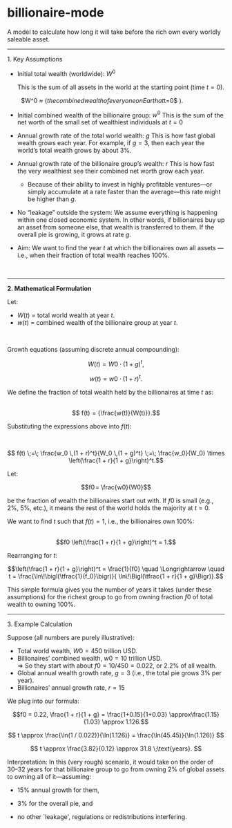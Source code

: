 # billionaire-mode

A model to calculate how long it will take before the rich own every worldly saleable asset. 


<hr>
1. Key Assumptions

- Initial total wealth (worldwide): $W^0$
​	
 
  This is the sum of all assets in the world at the starting point (time $t=0$).
   
  &nbsp;&nbsp;$W^0 ≈ $(the combined wealth of everyone on Earth at $t=0$ ).
  
- Initial combined wealth of the billionaire group: $w^0$
    This is the sum of the net worth of the small set of wealthiest individuals at $t=0$

- Annual growth rate of the total world wealth: $g$
    This is how fast global wealth grows each year. For example, if $g = 3%$, then each year the world’s total wealth grows by about 3%.

- Annual growth rate of the billionaire group’s wealth: $r$
    This is how fast the very wealthiest see their combined net worth grow each year.
    - Because of their ability to invest in highly profitable ventures—or simply accumulate at a rate faster than the average—this rate might be higher than $g$.
    
- No “leakage” outside the system:
  We assume everything is happening within one closed economic system. In other words, if billionaires buy up an asset from someone else, that wealth is transferred to them. If the overall pie is growing, it grows at rate $g$.

- Aim:
  We want to find the year $t$ at which the billionaires own all assets — i.e., when their fraction of total wealth reaches 100%.
  
<br>
<hr>
<b>2. Mathematical Formulation</b>

Let:

  - $W(t)$ = total world wealth at year $t$.
  - $w(t)$ = combined wealth of the billionaire group at year $t$.

<br>

Growth equations (assuming discrete annual compounding):
```math
  W(t) = W0 ⋅ (1 + g)^t,
```
```math
  w(t) = w0 ⋅ (1 + r)^t.
```
 
We define the fraction of total wealth held by the billionaires at time $t$ as:
<br>
<br>
```math
  f(t)  = {\frac{w(t)}{W(t)}}.
```

Substituting the expressions above into $f(t)$:

<br>



```math

f(t) \;=\; 
\frac{w_0 \,(1 + r)^t}{W_0 \,(1 + g)^t}
       \;=\;
       \frac{w_0}{W_0}
       \times
       \left(\frac{1 + r}{1 + g}\right)^t.
```

Let:

```math
f0 = \frac{w0}{W0}
```

be the fraction of wealth the billionaires start out with. If $f0$ is small (e.g., 2%, 5%, etc.), it means the rest of the world holds the majority at $t = 0.$


We want to find $t$ such that $f(t) = 1$, i.e., the billionaires own 100%:
<br>
<br>
```math
f0 \left(\frac{1 + r}{1 + g}\right)^t = 1.
```


Rearranging for $t$:
```math
\left(\frac{1 + r}{1 + g}\right)^t
= \frac{1}{f0}
\quad \Longrightarrow \quad
t
= \frac{\ln\!\bigl(\tfrac{1}{f_0}\bigr)}{
   \ln\!\Bigl(\tfrac{1 + r}{1 + g}\Bigr)}.
```

This simple formula gives you the number of years it takes (under these assumptions) for the richest group to go from owning fraction $f0$  of total wealth to owning 100%.

<hr>
3. Example Calculation

Suppose (all numbers are purely illustrative):

- Total world wealth, $W0 = 450$ trillion USD.
- Billionaires’ combined wealth, $w0 = 10$ trillion USD.
  <br>⇒ So they start with about $f0 = 10/450 = 0.022$, or 2.2% of all wealth.
- Global annual wealth growth rate, $g = 3%$ (i.e., the total pie grows 3% per year).
- Billionaires’ annual growth rate, $r = 15%$
  
We plug into our formula:

```math
f0 = 0.22, 
\frac{1 + r}{1 + g} = \frac{1+0.15}{1+0.03} \approx\frac{1.15}{1.03} \approx 1.126.
```

```math

t \approx \frac{\ln(1 / 0.022)}{\ln(1.126)} = \frac{\ln(45.45)}{\ln(1.126)}


```
```math

t \approx \frac{3.82}{0.12} \approx 31.8 \;\text{years}.

```

Interpretation: In this (very rough) scenario, it would take on the order of 30–32 years for that billionaire group to go from owning 2% of global assets to owning  all of it—assuming:

- 15% annual growth for them,

- 3% for the overall pie, and

- no other `leakage', regulations or redistributions interfering.
